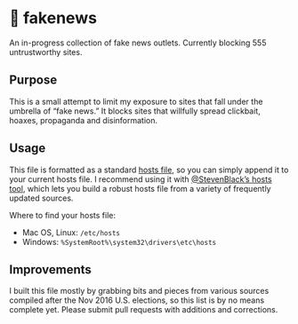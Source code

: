 # 🙈 fakenews
An in-progress collection of fake news outlets. Currently blocking 555 untrustworthy sites.

## Purpose
This is a small attempt to limit my exposure to sites that fall under the umbrella of “fake news.” It blocks sites that willfully spread clickbait, hoaxes, propaganda and disinformation.

## Usage
This file is formatted as a standard [hosts file](https://en.wikipedia.org/wiki/Hosts_(file)), so you can simply append it to your current hosts file. I recommend using it with [@StevenBlack’s hosts tool](https://github.com/StevenBlack/hosts), which lets you build a robust hosts file from a variety of frequently updated sources.

Where to find your hosts file:
- Mac OS, Linux: `/etc/hosts`
- Windows: `%SystemRoot%\system32\drivers\etc\hosts`

## Improvements
I built this file mostly by grabbing bits and pieces from various sources compiled after the Nov 2016 U.S. elections, so this list is by no means complete yet. Please submit pull requests with additions and corrections.
